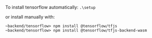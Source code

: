 To install tensorflow automatically: ```.\setup```

or install manually with:
```
~backend/tensorflow> npm install @tensorflow/tfjs
~backend/tensorflow> npm install @tensorflow/tfjs-backend-wasm
```